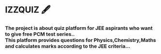 <h1>IZZQUIZ 🖋️</h1>
<h3>The project is about quiz platform for JEE aspirants who want to give free PCM test series..<br>
This platform provides questions for Physics,Chemistry,Maths and calculates marks according to the JEE criteria... </h3>
